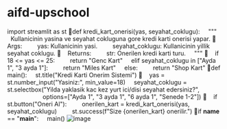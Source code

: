 # aifd-upschool

import streamlit as st
def kredi_kart_onerisi(yas, seyahat_coklugu):
    """
    Kullanicinin yasina ve seyahat cokluguna gore kredi karti onerisi yapar.
    Args:
        yas: Kullanicinin yasi.
        seyahat_coklugu: Kullanicinin yillik seyahat coklugu.
    Returns:
        str: Onerilen kredi karti turu.
    """
    if 18 <= yas <= 25:
        return "Genc Kart"
    elif seyahat_coklugu in ["Ayda 1", "3 ayda 1"]:
        return "Miles Kart"
    else:
        return "Shop Kart"
def main():
    st.title("Kredi Karti Onerim Sistemi")
    yas = st.number_input("Yasiniz:", min_value=18)
    seyahat_coklugu = st.selectbox("Yilda yaklasik kac kez yurt ici/disi seyahat edersiniz?",
                                   options=["Ayda 1", "3 ayda 1", "6 ayda 1", "Senede 1-2"])
    if st.button("Oneri Al"):
        onerilen_kart = kredi_kart_onerisi(yas, seyahat_coklugu)
        st.success(f"Size {onerilen_kart} onerilir.")
if __name__ == "__main__":
    main()
![image](https://github.com/user-attachments/assets/6de3923d-0668-4bba-a163-c0becff0945a)


